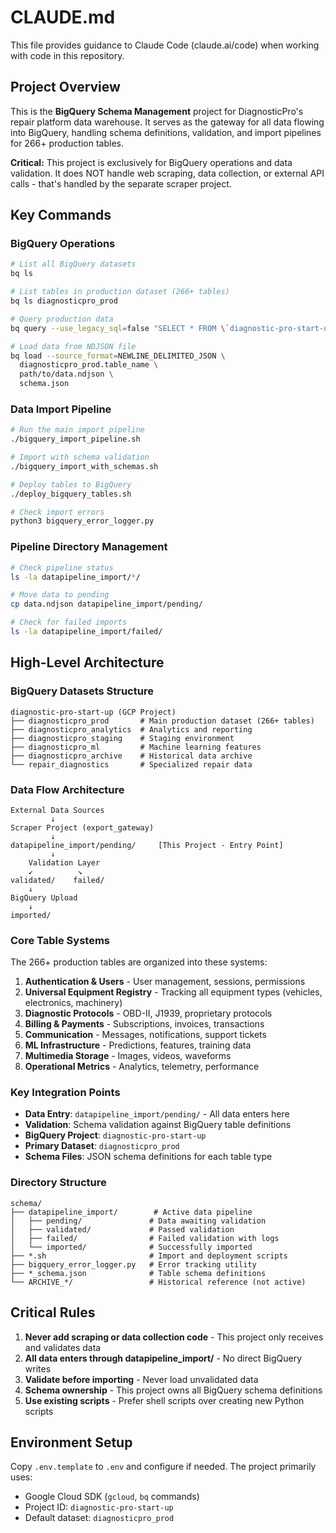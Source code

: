 # CLAUDE.md

This file provides guidance to Claude Code (claude.ai/code) when working with code in this repository.

## Project Overview

This is the **BigQuery Schema Management** project for DiagnosticPro's repair platform data warehouse. It serves as the gateway for all data flowing into BigQuery, handling schema definitions, validation, and import pipelines for 266+ production tables.

**Critical:** This project is exclusively for BigQuery operations and data validation. It does NOT handle web scraping, data collection, or external API calls - that's handled by the separate scraper project.

## Key Commands

### BigQuery Operations
```bash
# List all BigQuery datasets
bq ls

# List tables in production dataset (266+ tables)
bq ls diagnosticpro_prod

# Query production data
bq query --use_legacy_sql=false "SELECT * FROM \`diagnostic-pro-start-up.diagnosticpro_prod.users\` LIMIT 10"

# Load data from NDJSON file
bq load --source_format=NEWLINE_DELIMITED_JSON \
  diagnosticpro_prod.table_name \
  path/to/data.ndjson \
  schema.json
```

### Data Import Pipeline
```bash
# Run the main import pipeline
./bigquery_import_pipeline.sh

# Import with schema validation
./bigquery_import_with_schemas.sh

# Deploy tables to BigQuery
./deploy_bigquery_tables.sh

# Check import errors
python3 bigquery_error_logger.py
```

### Pipeline Directory Management
```bash
# Check pipeline status
ls -la datapipeline_import/*/

# Move data to pending
cp data.ndjson datapipeline_import/pending/

# Check for failed imports
ls -la datapipeline_import/failed/
```

## High-Level Architecture

### BigQuery Datasets Structure
```
diagnostic-pro-start-up (GCP Project)
├── diagnosticpro_prod       # Main production dataset (266+ tables)
├── diagnosticpro_analytics  # Analytics and reporting
├── diagnosticpro_staging    # Staging environment
├── diagnosticpro_ml         # Machine learning features
├── diagnosticpro_archive    # Historical data archive
└── repair_diagnostics       # Specialized repair data
```

### Data Flow Architecture
```
External Data Sources
         ↓
Scraper Project (export_gateway)
         ↓
datapipeline_import/pending/     [This Project - Entry Point]
         ↓
    Validation Layer
    ↙          ↘
validated/    failed/
    ↓
BigQuery Upload
    ↓
imported/
```

### Core Table Systems

The 266+ production tables are organized into these systems:

1. **Authentication & Users** - User management, sessions, permissions
2. **Universal Equipment Registry** - Tracking all equipment types (vehicles, electronics, machinery)
3. **Diagnostic Protocols** - OBD-II, J1939, proprietary protocols
4. **Billing & Payments** - Subscriptions, invoices, transactions
5. **Communication** - Messages, notifications, support tickets
6. **ML Infrastructure** - Predictions, features, training data
7. **Multimedia Storage** - Images, videos, waveforms
8. **Operational Metrics** - Analytics, telemetry, performance

### Key Integration Points

- **Data Entry**: `datapipeline_import/pending/` - All data enters here
- **Validation**: Schema validation against BigQuery table definitions
- **BigQuery Project**: `diagnostic-pro-start-up`
- **Primary Dataset**: `diagnosticpro_prod`
- **Schema Files**: JSON schema definitions for each table type

### Directory Structure
```
schema/
├── datapipeline_import/        # Active data pipeline
│   ├── pending/               # Data awaiting validation
│   ├── validated/             # Passed validation
│   ├── failed/                # Failed validation with logs
│   └── imported/              # Successfully imported
├── *.sh                       # Import and deployment scripts
├── bigquery_error_logger.py   # Error tracking utility
├── *_schema.json              # Table schema definitions
└── ARCHIVE_*/                 # Historical reference (not active)
```

## Critical Rules

1. **Never add scraping or data collection code** - This project only receives and validates data
2. **All data enters through datapipeline_import/** - No direct BigQuery writes
3. **Validate before importing** - Never load unvalidated data
4. **Schema ownership** - This project owns all BigQuery schema definitions
5. **Use existing scripts** - Prefer shell scripts over creating new Python scripts

## Environment Setup

Copy `.env.template` to `.env` and configure if needed. The project primarily uses:
- Google Cloud SDK (`gcloud`, `bq` commands)
- Project ID: `diagnostic-pro-start-up`
- Default dataset: `diagnosticpro_prod`